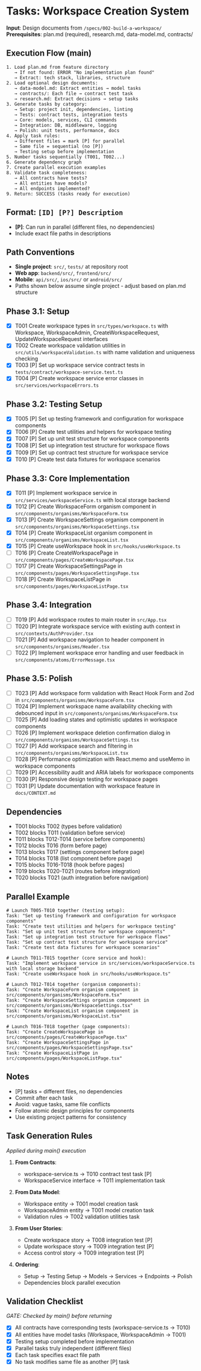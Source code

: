 # Tasks: Workspace Creation System

**Input**: Design documents from `/specs/002-build-a-workspace/`
**Prerequisites**: plan.md (required), research.md, data-model.md, contracts/

## Execution Flow (main)
```
1. Load plan.md from feature directory
   → If not found: ERROR "No implementation plan found"
   → Extract: tech stack, libraries, structure
2. Load optional design documents:
   → data-model.md: Extract entities → model tasks
   → contracts/: Each file → contract test task
   → research.md: Extract decisions → setup tasks
3. Generate tasks by category:
   → Setup: project init, dependencies, linting
   → Tests: contract tests, integration tests
   → Core: models, services, CLI commands
   → Integration: DB, middleware, logging
   → Polish: unit tests, performance, docs
4. Apply task rules:
   → Different files = mark [P] for parallel
   → Same file = sequential (no [P])
   → Testing setup before implementation
5. Number tasks sequentially (T001, T002...)
6. Generate dependency graph
7. Create parallel execution examples
8. Validate task completeness:
   → All contracts have tests?
   → All entities have models?
   → All endpoints implemented?
9. Return: SUCCESS (tasks ready for execution)
```

## Format: `[ID] [P?] Description`
- **[P]**: Can run in parallel (different files, no dependencies)
- Include exact file paths in descriptions

## Path Conventions
- **Single project**: `src/`, `tests/` at repository root
- **Web app**: `backend/src/`, `frontend/src/`
- **Mobile**: `api/src/`, `ios/src/` or `android/src/`
- Paths shown below assume single project - adjust based on plan.md structure

## Phase 3.1: Setup
- [x] T001 Create workspace types in `src/types/workspace.ts` with Workspace, WorkspaceAdmin, CreateWorkspaceRequest, UpdateWorkspaceRequest interfaces
- [x] T002 Create workspace validation utilities in `src/utils/workspaceValidation.ts` with name validation and uniqueness checking
- [x] T003 [P] Set up workspace service contract tests in `tests/contract/workspace-service.test.ts`
- [x] T004 [P] Create workspace service error classes in `src/services/workspaceErrors.ts`

## Phase 3.2: Testing Setup
- [x] T005 [P] Set up testing framework and configuration for workspace components
- [x] T006 [P] Create test utilities and helpers for workspace testing
- [x] T007 [P] Set up unit test structure for workspace components
- [x] T008 [P] Set up integration test structure for workspace flows
- [x] T009 [P] Set up contract test structure for workspace service
- [x] T010 [P] Create test data fixtures for workspace scenarios

## Phase 3.3: Core Implementation
- [x] T011 [P] Implement workspace service in `src/services/workspaceService.ts` with local storage backend
- [x] T012 [P] Create WorkspaceForm organism component in `src/components/organisms/WorkspaceForm.tsx`
- [x] T013 [P] Create WorkspaceSettings organism component in `src/components/organisms/WorkspaceSettings.tsx`
- [x] T014 [P] Create WorkspaceList organism component in `src/components/organisms/WorkspaceList.tsx`
- [x] T015 [P] Create useWorkspace hook in `src/hooks/useWorkspace.ts`
- [ ] T016 [P] Create CreateWorkspacePage in `src/components/pages/CreateWorkspacePage.tsx`
- [ ] T017 [P] Create WorkspaceSettingsPage in `src/components/pages/WorkspaceSettingsPage.tsx`
- [ ] T018 [P] Create WorkspaceListPage in `src/components/pages/WorkspaceListPage.tsx`

## Phase 3.4: Integration
- [ ] T019 [P] Add workspace routes to main router in `src/App.tsx`
- [ ] T020 [P] Integrate workspace service with existing auth context in `src/contexts/AuthProvider.tsx`
- [ ] T021 [P] Add workspace navigation to header component in `src/components/organisms/Header.tsx`
- [ ] T022 [P] Implement workspace error handling and user feedback in `src/components/atoms/ErrorMessage.tsx`

## Phase 3.5: Polish
- [ ] T023 [P] Add workspace form validation with React Hook Form and Zod in `src/components/organisms/WorkspaceForm.tsx`
- [ ] T024 [P] Implement workspace name availability checking with debounced input in `src/components/organisms/WorkspaceForm.tsx`
- [ ] T025 [P] Add loading states and optimistic updates in workspace components
- [ ] T026 [P] Implement workspace deletion confirmation dialog in `src/components/organisms/WorkspaceSettings.tsx`
- [ ] T027 [P] Add workspace search and filtering in `src/components/organisms/WorkspaceList.tsx`
- [ ] T028 [P] Performance optimization with React.memo and useMemo in workspace components
- [ ] T029 [P] Accessibility audit and ARIA labels for workspace components
- [ ] T030 [P] Responsive design testing for workspace pages
- [ ] T031 [P] Update documentation with workspace feature in `docs/CONTEXT.md`

## Dependencies
- T001 blocks T002 (types before validation)
- T002 blocks T011 (validation before service)
- T011 blocks T012-T014 (service before components)
- T012 blocks T016 (form before page)
- T013 blocks T017 (settings component before page)
- T014 blocks T018 (list component before page)
- T015 blocks T016-T018 (hook before pages)
- T019 blocks T020-T021 (routes before integration)
- T020 blocks T021 (auth integration before navigation)

## Parallel Example
```
# Launch T005-T010 together (testing setup):
Task: "Set up testing framework and configuration for workspace components"
Task: "Create test utilities and helpers for workspace testing"
Task: "Set up unit test structure for workspace components"
Task: "Set up integration test structure for workspace flows"
Task: "Set up contract test structure for workspace service"
Task: "Create test data fixtures for workspace scenarios"

# Launch T011-T015 together (core service and hook):
Task: "Implement workspace service in src/services/workspaceService.ts with local storage backend"
Task: "Create useWorkspace hook in src/hooks/useWorkspace.ts"

# Launch T012-T014 together (organism components):
Task: "Create WorkspaceForm organism component in src/components/organisms/WorkspaceForm.tsx"
Task: "Create WorkspaceSettings organism component in src/components/organisms/WorkspaceSettings.tsx"
Task: "Create WorkspaceList organism component in src/components/organisms/WorkspaceList.tsx"

# Launch T016-T018 together (page components):
Task: "Create CreateWorkspacePage in src/components/pages/CreateWorkspacePage.tsx"
Task: "Create WorkspaceSettingsPage in src/components/pages/WorkspaceSettingsPage.tsx"
Task: "Create WorkspaceListPage in src/components/pages/WorkspaceListPage.tsx"
```

## Notes
- [P] tasks = different files, no dependencies
- Commit after each task
- Avoid: vague tasks, same file conflicts
- Follow atomic design principles for components
- Use existing project patterns for consistency

## Task Generation Rules
*Applied during main() execution*

1. **From Contracts**:
   - workspace-service.ts → T010 contract test task [P]
   - WorkspaceService interface → T011 implementation task
   
2. **From Data Model**:
   - Workspace entity → T001 model creation task
   - WorkspaceAdmin entity → T001 model creation task
   - Validation rules → T002 validation utilities task
   
3. **From User Stories**:
   - Create workspace story → T008 integration test [P]
   - Update workspace story → T009 integration test [P]
   - Access control story → T009 integration test [P]

4. **Ordering**:
   - Setup → Testing Setup → Models → Services → Endpoints → Polish
   - Dependencies block parallel execution

## Validation Checklist
*GATE: Checked by main() before returning*

- [x] All contracts have corresponding tests (workspace-service.ts → T010)
- [x] All entities have model tasks (Workspace, WorkspaceAdmin → T001)
- [x] Testing setup completed before implementation
- [x] Parallel tasks truly independent (different files)
- [x] Each task specifies exact file path
- [x] No task modifies same file as another [P] task
